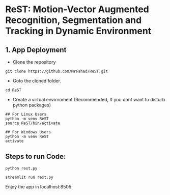 # ReST: Motion-Vector Augmented Recognition, Segmentation and Tracking in Dynamic Environment

## 1. App Deployment

- Clone the repository
```
git clone https://github.com/MrFahad/ReST.git
```
- Goto the cloned folder.
```
cd ReST
```
- Create a virtual envirnoment (Recommended, If you dont want to disturb python packages)
```
## For Linux Users
python -m venv ReST
source ReST/bin/activate

## For Windows Users
python -m venv ReST
activate
```
## Steps to run Code:
```
python rest.py
```
``` 
streamlit run rest.py
```
Enjoy the app in localhost:8505
